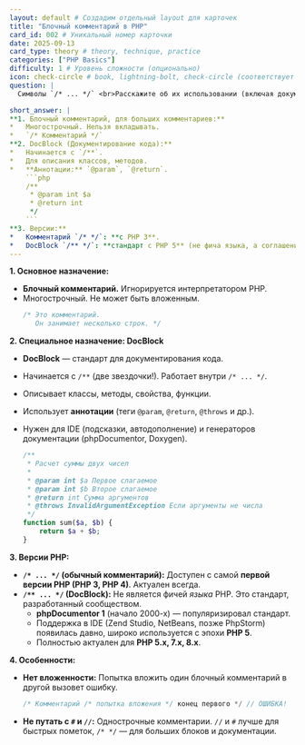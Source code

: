 ```yaml
---
layout: default # Создадим отдельный layout для карточек
title: "Блочный комментарий в PHP"
card_id: 002 # Уникальный номер карточки
date: 2025-09-13
card_type: theory # theory, technique, practice
categories: ["PHP Basics"]
difficulty: 1 # Уровень сложности (опционально)
icon: check-circle # book, lightning-bolt, check-circle (соответствует типу)
question: |
  Символы `/* ... */` <br>Расскажите об их использовании (включая документацию) и поддержке в версиях.

short_answer: |
**1. Блочный комментарий, для больших комментариев:**
*   Многострочный. Нельзя вкладывать.
*   `/* Комментарий */`
**2. DocBlock (Документирование кода):**
*   Начинается с `/**`.
*   Для описания классов, методов.
*   **Аннотации:** `@param`, `@return`.
    ```php
    /**
     * @param int $a
     * @return int
     */
    ```
**3. Версии:**
*   Комментарий `/* */`: **с PHP 3**.
*   DocBlock `/** */`: **стандарт с PHP 5** (не фича языка, а соглашение).
---
```


**1. Основное назначение:**
*   **Блочный комментарий.** Игнорируется интерпретатором PHP.
*   Многострочный. Не может быть вложенным.
    ```php
    /* Это комментарий.
       Он занимает несколько строк. */
    ```

**2. Специальное назначение: DocBlock**
*   **DocBlock** — стандарт для документирования кода.
*   Начинается с `/**` (две звездочки!). Работает внутри `/* ... */`.
*   Описывает классы, методы, свойства, функции.
*   Использует **аннотации** (теги `@param`, `@return`, `@throws` и др.).
*   Нужен для IDE (подсказки, автодополнение) и генераторов документации (phpDocumentor, Doxygen).

    ```php
    /**
     * Расчет суммы двух чисел
     *
     * @param int $a Первое слагаемое
     * @param int $b Второе слагаемое
     * @return int Сумма аргументов
     * @throws InvalidArgumentException Если аргументы не числа
     */
    function sum($a, $b) {
        return $a + $b;
    }
    ```

**3. Версии PHP:**
*   **`/* ... */` (обычный комментарий):** Доступен с самой **первой версии PHP (PHP 3, PHP 4)**. Актуален всегда.
*   **`/** ... */` (DocBlock):** Не является фичей *языка* PHP. Это стандарт, разработанный сообществом.
    *   **phpDocumentor 1** (начало 2000-х) — популяризировал стандарт.
    *   Поддержка в IDE (Zend Studio, NetBeans, позже PhpStorm) появилась давно, широко используется с эпохи **PHP 5**.
    *   Полностью актуален для **PHP 5.х, 7.х, 8.х**.

**4. Особенности:**
*   **Нет вложенности:** Попытка вложить один блочный комментарий в другой вызовет ошибку.
    ```php
    /* Комментарий /* попытка вложения */ конец первого */ // ОШИБКА!
    ```
*   **Не путать с `#` и `//`:** Однострочные комментарии. `//` и `#` лучше для быстрых пометок, `/* */` — для больших блоков и документации.
